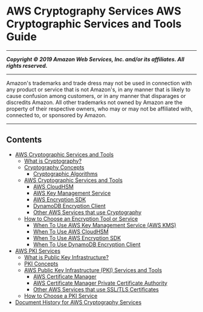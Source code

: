 # AWS Cryptography Services AWS Cryptographic Services and Tools Guide

-----
*****Copyright &copy; 2019 Amazon Web Services, Inc. and/or its affiliates. All rights reserved.*****

-----
Amazon's trademarks and trade dress may not be used in 
     connection with any product or service that is not Amazon's, 
     in any manner that is likely to cause confusion among customers, 
     or in any manner that disparages or discredits Amazon. All other 
     trademarks not owned by Amazon are the property of their respective
     owners, who may or may not be affiliated with, connected to, or 
     sponsored by Amazon.

-----
## Contents
+ [AWS Cryptographic Services and Tools](awscryp-overview.md)
   + [What is Cryptography?](awscryp-whatis-toplevel.md)
   + [Cryptography Concepts](cryptography-concepts.md)
      + [Cryptographic Algorithms](concepts-algorithms.md)
   + [AWS Cryptographic Services and Tools](awscryp-service-toplevel.md)
      + [AWS CloudHSM](awscryp-service-hsm.md)
      + [AWS Key Management Service](awscryp-service-kms.md)
      + [AWS Encryption SDK](awscryp-service-encrypt.md)
      + [DynamoDB Encryption Client](awscryp-service-ddb-client.md)
      + [Other AWS Services that use Cryptography](awscryp-service-other.md)
   + [How to Choose an Encryption Tool or Service](awscryp-choose-toplevel.md)
      + [When To Use AWS Key Management Service (AWS KMS)](awscryp-choose-kms.md)
      + [When To Use AWS CloudHSM](awscryp-choose-hsm.md)
      + [When To Use AWS Encryption SDK](awscryp-choose-sdk.md)
      + [When To Use DynamoDB Encryption Client](awscryp-choose-ddb.md)
+ [AWS PKI Services](awspki-overview.md)
   + [What is Public Key Infrastructure?](awspki-whatis-toplevel.md)
   + [PKI Concepts](pki-concepts.md)
   + [AWS Public Key Infrastructure (PKI) Services and Tools](awspki-service-toplevel.md)
      + [AWS Certificate Manager](awspki-service-acm.md)
      + [AWS Certificate Manager Private Certificate Authority](awspki-service-pca.md)
      + [Other AWS Services that use SSL/TLS Certificates](awspki-service-other.md)
   + [How to Choose a PKI Service](awspki-choose-toplevel.md)
+ [Document History for AWS Cryptography Services](document-history.md)